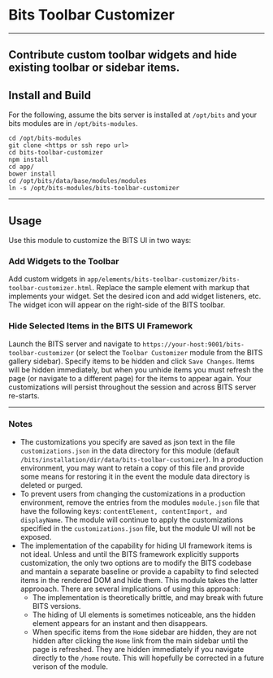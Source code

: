# Bits Toolbar Customizer

--- 
Contribute custom toolbar widgets and hide existing toolbar or sidebar items.
---
## Install and Build

For the following, assume the bits server is installed at `/opt/bits` and your bits modules are in `/opt/bits-modules`.
```
cd /opt/bits-modules
git clone <https or ssh repo url>
cd bits-toolbar-customizer
npm install
cd app/
bower install
cd /opt/bits/data/base/modules/modules
ln -s /opt/bits-modules/bits-toolbar-customizer
```
---
## Usage

Use this module to customize the BITS UI in two ways:

### Add Widgets to the Toolbar

Add custom widgets in `app/elements/bits-toolbar-customizer/bits-toolbar-customizer.html`. Replace the sample <paper-icon-button> element with markup that implements your widget. Set the desired icon and add widget listeners, etc. The widget icon will appear on the right-side of the BITS toolbar.

### Hide Selected Items in the BITS UI Framework
 
Launch the BITS server and navigate to `https://your-host:9001/bits-toolbar-customizer` (or select the `Toolbar Customizer` module from the BITS gallery sidebar). Specify items to be hidden and click `Save Changes`. Items will be hidden immediately, but when you unhide items you must refresh the page (or navigate to a different page) for the items to appear again. Your customizations will persist throughout the session and across BITS server re-starts.

---
### Notes

* The customizations you specify are saved as json text in the file `customizations.json` in the data directory for this module (default `/bits/installation/dir/data/bits-toolbar-customizer`). In a production environment, you may want to retain a copy of this file and provide some means for restoring it in the event the module data directory is deleted or purged.
* To prevent users from changing the customizations in a production environment, remove the entries from the modules `module.json` file that have the following keys: `contentElement, contentImport, and displayName`. The module will continue to apply the customizations specified in the `customizations.json` file, but the module UI will not be exposed.
* The implementation of the capability for hiding UI framework items is not ideal. Unless and until the BITS framework explicitly supports customization, the only two options are to modify the BITS codebase and mantain a separate baseline or provide a capabilty to find selected items in the rendered DOM and hide them. This module takes the latter approoach. There are several implications of using this approach:
  * The implementation is theoretically brittle, and may break with future BITS versions.
  * The hiding of UI elements is sometimes noticeable, ans the hidden element appears for an instant and then disappears.
  * When specific items from the `Home` sidebar are hidden, they are not hidden after clicking the `Home` link from the main sidebar until the page is refreshed. They are hidden immediately if you navigate directly to the `/home` route. This will hopefully be corrected in a future verison of the module.


